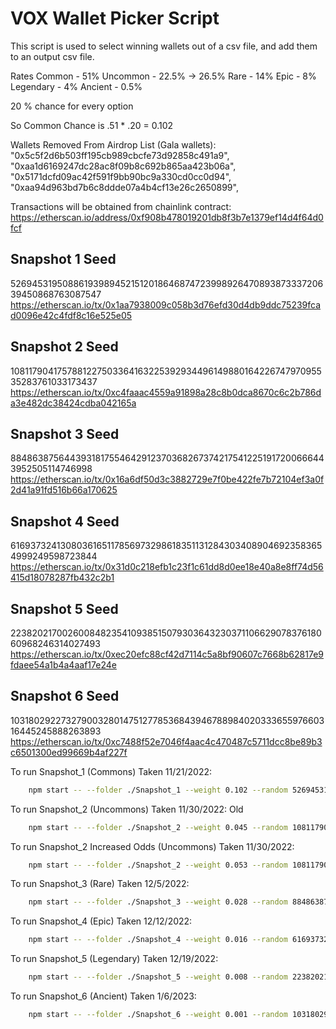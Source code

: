 # VOX Wallet Picker Script

This script is used to select winning wallets out of a csv file, and add them to an output csv file.

Rates
Common - 51%
Uncommon - 22.5% -> 26.5%
Rare - 14%
Epic - 8%
Legendary - 4%
Ancient - 0.5%

20 % chance for every option

So Common Chance is .51 * .20 = 0.102


Wallets Removed From Airdrop List (Gala wallets):
  "0x5c5f2d6b503ff195cb989cbcfe73d92858c491a9",
  "0xaa1d6169247dc28ac8f09b8c692b865aa423b06a",
  "0x5171dcfd09ac42f591f9bb90bc9a330cd0cc0d94",
  "0xaa94d963bd7b6c8ddde07a4b4cf13e26c2650899",

Transactions will be obtained from chainlink contract: https://etherscan.io/address/0xf908b478019201db8f3b7e1379ef14d4f64d0fcf

Snapshot 1 Seed
---------------------------------------------------------------------------------
52694531950886193989452151201864687472399892647089387333720639450868763087547
https://etherscan.io/tx/0x1aa7938009c058b3d76efd30d4db9ddc75239fcad0096e42c4fdf8c16e525e05

Snapshot 2 Seed
---------------------------------------------------------------------------------
108117904175788122750336416322539293449614988016422674797095535283761033173437
https://etherscan.io/tx/0xc4faaac4559a91898a28c8b0dca8670c6c2b786da3e482dc38424cdba042165a

Snapshot 3 Seed
---------------------------------------------------------------------------------
88486387564439318175546429123703682673742175412251917200666443952505114746998
https://etherscan.io/tx/0x16a6df50d3c3882729e7f0be422fe7b72104ef3a0f2d41a91fd516b66a170625

Snapshot 4 Seed
---------------------------------------------------------------------------------
61693732413080361651178569732986183511312843034089046923583654999249598723844
https://etherscan.io/tx/0x31d0c218efb1c23f1c61dd8d0ee18e40a8e8ff74d56415d18078287fb432c2b1

Snapshot 5 Seed
---------------------------------------------------------------------------------
22382021700260084823541093851507930364323037110662907837618060968246314027493
https://etherscan.io/tx/0xec20efc88cf42d7114c5a8bf90607c7668b62817e9fdaee54a1b4a4aaf17e24e

Snapshot 6 Seed
---------------------------------------------------------------------------------
10318029227327900328014751277853684394678898402033365597660316445245888263893
https://etherscan.io/tx/0xc7488f52e7046f4aac4c470487c5711dcc8be89b3c6501300ed99669b4af227f



To run Snapshot_1 (Commons) Taken 11/21/2022:
```bash
    npm start -- --folder ./Snapshot_1 --weight 0.102 --random 52694531950886193989452151201864687472399892647089387333720639450868763087547
```


To run Snapshot_2 (Uncommons) Taken 11/30/2022:
Old
```bash
    npm start -- --folder ./Snapshot_2 --weight 0.045 --random 108117904175788122750336416322539293449614988016422674797095535283761033173437
```

To run Snapshot_2 Increased Odds (Uncommons) Taken 11/30/2022:
```bash
    npm start -- --folder ./Snapshot_2 --weight 0.053 --random 108117904175788122750336416322539293449614988016422674797095535283761033173437
```

To run Snapshot_3 (Rare) Taken 12/5/2022:
```bash
    npm start -- --folder ./Snapshot_3 --weight 0.028 --random 88486387564439318175546429123703682673742175412251917200666443952505114746998
```

To run Snapshot_4 (Epic) Taken 12/12/2022:
```bash
    npm start -- --folder ./Snapshot_4 --weight 0.016 --random 61693732413080361651178569732986183511312843034089046923583654999249598723844
```

To run Snapshot_5 (Legendary) Taken 12/19/2022:
```bash
    npm start -- --folder ./Snapshot_5 --weight 0.008 --random 22382021700260084823541093851507930364323037110662907837618060968246314027493
```

To run Snapshot_6 (Ancient) Taken 1/6/2023:
```bash
    npm start -- --folder ./Snapshot_6 --weight 0.001 --random 10318029227327900328014751277853684394678898402033365597660316445245888263893
```